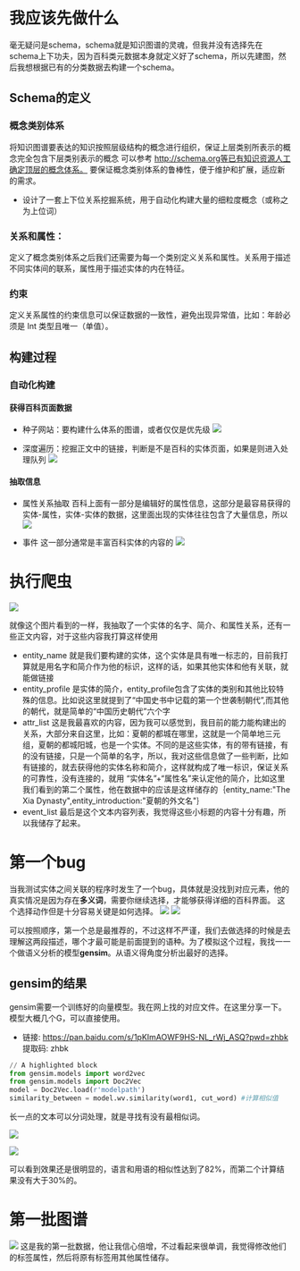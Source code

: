 
# 我应该先做什么
毫无疑问是schema，schema就是知识图谱的灵魂，但我并没有选择先在schema上下功夫，因为百科类元数据本身就定义好了schema，所以先建图，然后我想根据已有的分类数据去构建一个schema。

## Schema的定义
### 概念类别体系
将知识图谱要表达的知识按照层级结构的概念进行组织，保证上层类别所表示的概念完全包含下层类别表示的概念
可以参考 http://schema.org等已有知识资源人工确定顶层的概念体系。
要保证概念类别体系的鲁棒性，便于维护和扩展，适应新的需求。
- 设计了一套上下位关系挖掘系统，用于自动化构建大量的细粒度概念（或称之为上位词）
### 关系和属性：
定义了概念类别体系之后我们还需要为每一个类别定义关系和属性。关系用于描述不同实体间的联系，属性用于描述实体的内在特征。
### 约束
定义关系属性的约束信息可以保证数据的一致性，避免出现异常值，比如：年龄必须是 Int 类型且唯一（单值）。

## 构建过程
### 自动化构建
#### 获得百科页面数据
 - 种子网站：要构建什么体系的图谱，或者仅仅是优先级
![](img/1.jpeg)

 - 深度遍历：挖掘正文中的链接，判断是不是百科的实体页面，如果是则进入处理队列
![](img/2.jpeg)

#### 抽取信息
 - 属性关系抽取
 百科上面有一部分是编辑好的属性信息，这部分是最容易获得的实体-属性，实体-实体的数据，这里面出现的实体往往包含了大量信息，所以
![](img/3.jpg)

 - 事件
 这一部分通常是丰富百科实体的内容的
![](img/4.jpg)

# 执行爬虫
![](img/5.jpg)

就像这个图片看到的一样，我抽取了一个实体的名字、简介、和属性关系，还有一些正文内容，对于这些内容我打算这样使用
- entity_name 就是我们要构建的实体，这个实体是具有唯一标志的，目前我打算就是用名字和简介作为他的标识，这样的话，如果其他实体和他有关联，就能做链接
- entity_profile 是实体的简介，entity_profile包含了实体的类别和其他比较特殊的信息。比如说这里就提到了“中国史书中记载的第一个世袭制朝代”,而其他的朝代，就是简单的“中国历史朝代”六个字
- attr_list 这是我最喜欢的内容，因为我可以感觉到，我目前的能力能构建出的关系，大部分来自这里，比如：夏朝的都城在哪里，这就是一个简单地三元组，夏朝的都城阳城，也是一个实体。不同的是这些实体，有的带有链接，有的没有链接，只是一个简单的名字，所以，我对这些信息做了一些判断，比如有链接的，就去获得他的实体名称和简介，这样就构成了唯一标识，保证关系的可靠性，没有连接的，就用 “实体名”+“属性名”来认定他的简介，比如这里我们看到的第二个属性，他在数据中的应该是这样储存的｛entity_name:"The Xia Dynasty",entity_introduction:"夏朝的外文名"｝
- event_list 最后是这个文本内容列表，我觉得这些小标题的内容十分有趣，所以我储存了起来。 

# 第一个bug
当我测试实体之间关联的程序时发生了一个bug，具体就是没找到对应元素，他的真实情况是因为存在**多义词**，需要你继续选择，才能够获得详细的百科界面。
这个选择动作但是十分容易关键是如何选择。
![](img/6.jpg)
![](img/7.jpeg)

可以按照顺序，第一个总是最推荐的，不过这样不严谨，我们去做选择的时候是去理解这两段描述，哪个才最可能是前面提到的语种。为了模拟这个过程，我找一一个做语义分析的模型**gensim**。从语义得角度分析出最好的选择。
## gensim的结果
gensim需要一个训练好的向量模型。我在网上找的对应文件。在这里分享一下。模型大概几个G，可以直接使用。
 - 链接: https://pan.baidu.com/s/1pKImAOWF9HS-NL_rWj_ASQ?pwd=zhbk 提取码: zhbk 
```python
// A highlighted block
from gensim.models import word2vec
from gensim.models import Doc2Vec
model = Doc2Vec.load(r'modelpath')
similarity_between = model.wv.similarity(word1, cut_word) #计算相似值
```
长一点的文本可以分词处理，就是寻找有没有最相似词。

![](img/8.jpeg)

![](img/9.jpeg)

可以看到效果还是很明显的，语言和用语的相似性达到了82%，而第二个计算结果没有大于30%的。

# 第一批图谱
![](img/10.jpeg)
这是我的第一批数据，他让我信心倍增，不过看起来很单调，我觉得修改他们的标签属性，然后将原有标签用其他属性储存。



